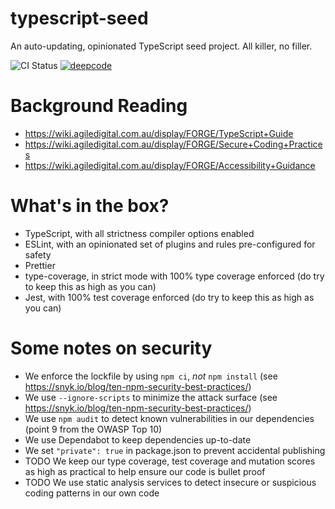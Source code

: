 typescript-seed
===============

An auto-updating, opinionated TypeScript seed project. All killer, no filler.

![CI Status](https://github.com/agiledigital-labs/typescript-seed/actions/workflows/node.js.yml/badge.svg)
[![deepcode](https://www.deepcode.ai/api/gh/badge?key=eyJhbGciOiJIUzI1NiIsInR5cCI6IkpXVCJ9.eyJwbGF0Zm9ybTEiOiJnaCIsIm93bmVyMSI6ImFnaWxlZGlnaXRhbC1sYWJzIiwicmVwbzEiOiJ0eXBlc2NyaXB0LXNlZWQiLCJpbmNsdWRlTGludCI6ZmFsc2UsImF1dGhvcklkIjoyODg0MiwiaWF0IjoxNjI1NzA3MzE1fQ.uoVhd5ExHwJ0csEsoNNJy3k7X_-rdwcdO8y7AB1UGvQ)](https://www.deepcode.ai/app/gh/agiledigital-labs/typescript-seed/_/dashboard?utm_content=gh%2Fagiledigital-labs%2Ftypescript-seed)

Background Reading
==================

* https://wiki.agiledigital.com.au/display/FORGE/TypeScript+Guide
* https://wiki.agiledigital.com.au/display/FORGE/Secure+Coding+Practices
* https://wiki.agiledigital.com.au/display/FORGE/Accessibility+Guidance

What's in the box?
==================

* TypeScript, with all strictness compiler options enabled
* ESLint, with an opinionated set of plugins and rules pre-configured for safety
* Prettier
* type-coverage, in strict mode with 100% type coverage enforced (do try to keep this as high as you can)
* Jest, with 100% test coverage enforced (do try to keep this as high as you can)

Some notes on security
======================

* We enforce the lockfile by using `npm ci`, _not_ `npm install` (see https://snyk.io/blog/ten-npm-security-best-practices/)
* We use `--ignore-scripts` to minimize the attack surface (see https://snyk.io/blog/ten-npm-security-best-practices/)
* We use `npm audit` to detect known vulnerabilities in our dependencies (point 9 from the OWASP Top 10)
* We use Dependabot to keep dependencies up-to-date
* We set `"private": true` in package.json to prevent accidental publishing
* TODO We keep our type coverage, test coverage and mutation scores as high as practical to help ensure our code is bullet proof
* TODO We use static analysis services to detect insecure or suspicious coding patterns in our own code
